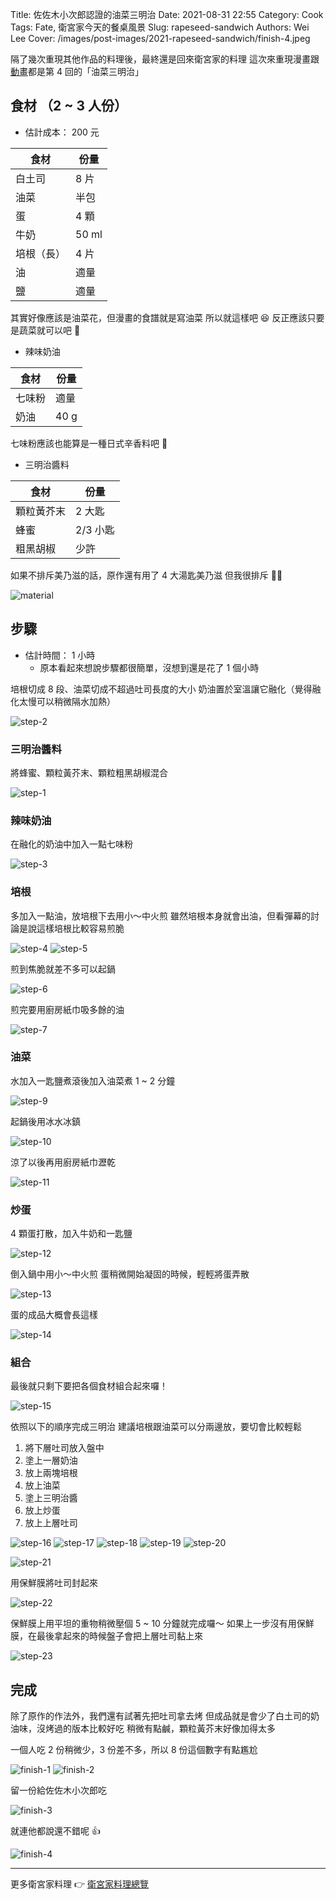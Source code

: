 Title: 佐佐木小次郎認證的油菜三明治
Date: 2021-08-31 22:55
Category: Cook
Tags: Fate, 衛宮家今天的餐桌風景
Slug: rapeseed-sandwich
Authors: Wei Lee
Cover: /images/post-images/2021-rapeseed-sandwich/finish-4.jpeg

隔了幾次重現其他作品的料理後，最終還是回來衛宮家的料理
這次來重現漫畫跟[動畫](https://ani.gamer.com.tw/animeVideo.php?sn=16730)都是第 4 回的「油菜三明治」

<!--more-->

## 食材 （2 ~ 3 人份）
* 估計成本： 200 元

| 食材 | 份量 |
|---|---|
| 白土司 | 8 片 |
| 油菜 | 半包 |
| 蛋 | 4 顆 |
| 牛奶 | 50 ml |
| 培根（長） | 4 片 |
| 油 | 適量 |
| 鹽 | 適量 |

其實好像應該是油菜花，但漫畫的食譜就是寫油菜
所以就這樣吧 😆
反正應該只要是蔬菜就可以吧 🤔

* 辣味奶油

| 食材 | 份量 |
|---|---|
| 七味粉 | 適量 |
| 奶油 | 40 g |

七味粉應該也能算是一種日式辛香料吧 🤔

* 三明治醬料

| 食材 | 份量 |
| --- | --- |
| 顆粒黃芥末 | 2 大匙 |
| 蜂蜜 | 2/3 小匙 |
| 粗黑胡椒 | 少許 |

如果不排斥美乃滋的話，原作還有用了 4 大湯匙美乃滋
但我很排斥 🙅‍♂️

![material](/images/post-images/2021-rapeseed-sandwich/material.jpeg)


## 步驟
* 估計時間： 1 小時
    * 原本看起來想說步驟都很簡單，沒想到還是花了 1 個小時

培根切成 8 段、油菜切成不超過吐司長度的大小
奶油置於室溫讓它融化（覺得融化太慢可以稍微隔水加熱）

![step-2](/images/post-images/2021-rapeseed-sandwich/step-2.jpeg)

### 三明治醬料

將蜂蜜、顆粒黃芥末、顆粒粗黑胡椒混合

![step-1](/images/post-images/2021-rapeseed-sandwich/step-1.jpeg)

### 辣味奶油

在融化的奶油中加入一點七味粉

![step-3](/images/post-images/2021-rapeseed-sandwich/step-3.jpeg)

### 培根
多加入一點油，放培根下去用小～中火煎
雖然培根本身就會出油，但看彈幕的討論是說這樣培根比較容易煎脆

![step-4](/images/post-images/2021-rapeseed-sandwich/step-4.jpeg)
![step-5](/images/post-images/2021-rapeseed-sandwich/step-5.jpeg)

煎到焦脆就差不多可以起鍋

![step-6](/images/post-images/2021-rapeseed-sandwich/step-6.jpeg)

煎完要用廚房紙巾吸多餘的油

![step-7](/images/post-images/2021-rapeseed-sandwich/step-7.jpeg)

### 油菜
水加入一匙鹽煮滾後加入油菜煮 1 ~ 2 分鐘

![step-9](/images/post-images/2021-rapeseed-sandwich/step-9.jpeg)

起鍋後用冰水冰鎮

![step-10](/images/post-images/2021-rapeseed-sandwich/step-10.jpeg)

涼了以後再用廚房紙巾瀝乾

![step-11](/images/post-images/2021-rapeseed-sandwich/step-11.jpeg)

### 炒蛋

4 顆蛋打散，加入牛奶和一匙鹽

![step-12](/images/post-images/2021-rapeseed-sandwich/step-12.jpeg)

倒入鍋中用小～中火煎
蛋稍微開始凝固的時候，輕輕將蛋弄散

![step-13](/images/post-images/2021-rapeseed-sandwich/step-13.jpeg)

蛋的成品大概會長這樣

![step-14](/images/post-images/2021-rapeseed-sandwich/step-14.jpeg)

### 組合
最後就只剩下要把各個食材組合起來囉！

![step-15](/images/post-images/2021-rapeseed-sandwich/step-15.jpeg)

依照以下的順序完成三明治
建議培根跟油菜可以分兩邊放，要切會比較輕鬆

1. 將下層吐司放入盤中
2. 塗上一層奶油
3. 放上兩塊培根
4. 放上油菜
5. 塗上三明治醬
6. 放上炒蛋
7. 放上上層吐司

![step-16](/images/post-images/2021-rapeseed-sandwich/step-16.jpeg)
![step-17](/images/post-images/2021-rapeseed-sandwich/step-17.jpeg)
![step-18](/images/post-images/2021-rapeseed-sandwich/step-18.jpeg)
![step-19](/images/post-images/2021-rapeseed-sandwich/step-19.jpeg)
![step-20](/images/post-images/2021-rapeseed-sandwich/step-20.jpeg)

![step-21](/images/post-images/2021-rapeseed-sandwich/step-21.jpeg)

用保鮮膜將吐司封起來

![step-22](/images/post-images/2021-rapeseed-sandwich/step-22.jpeg)

保鮮膜上用平坦的重物稍微壓個 5 ~ 10 分鐘就完成囉～
如果上一步沒有用保鮮膜，在最後拿起來的時候盤子會把上層吐司黏上來

![step-23](/images/post-images/2021-rapeseed-sandwich/step-23.jpeg)

## 完成
除了原作的作法外，我們還有試著先把吐司拿去烤
但成品就是會少了白土司的奶油味，沒烤過的版本比較好吃
稍微有點鹹，顆粒黃芥末好像加得太多

一個人吃 2 份稍微少，3 份差不多，所以 8 份這個數字有點尷尬

![finish-1](/images/post-images/2021-rapeseed-sandwich/finish-1.jpeg)
![finish-2](/images/post-images/2021-rapeseed-sandwich/finish-2.jpeg)

留一份給佐佐木小次郎吃

![finish-3](/images/post-images/2021-rapeseed-sandwich/finish-3.jpeg)

就連他都說還不錯呢 👍

![finish-4](/images/post-images/2021-rapeseed-sandwich/finish-4.jpeg)

---

更多衛宮家料理 👉 [衛宮家料理總覽]({filename}/pages/emiya-toc.md)
